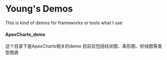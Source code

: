 # Young's Demos
This is kind of demos for frameworks or tools what I use

#### ApexCharts_demo 
这个目录下是ApexCharts相关的demo
目前仅包括柱状图、条形图、折线图等类型图表
